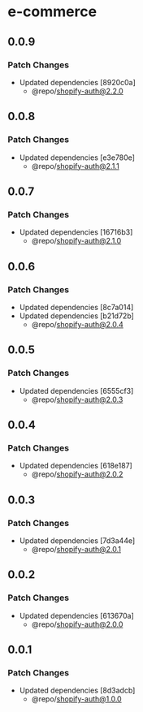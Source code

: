 # e-commerce

## 0.0.9

### Patch Changes

- Updated dependencies [8920c0a]
  - @repo/shopify-auth@2.2.0

## 0.0.8

### Patch Changes

- Updated dependencies [e3e780e]
  - @repo/shopify-auth@2.1.1

## 0.0.7

### Patch Changes

- Updated dependencies [16716b3]
  - @repo/shopify-auth@2.1.0

## 0.0.6

### Patch Changes

- Updated dependencies [8c7a014]
- Updated dependencies [b21d72b]
  - @repo/shopify-auth@2.0.4

## 0.0.5

### Patch Changes

- Updated dependencies [6555cf3]
  - @repo/shopify-auth@2.0.3

## 0.0.4

### Patch Changes

- Updated dependencies [618e187]
  - @repo/shopify-auth@2.0.2

## 0.0.3

### Patch Changes

- Updated dependencies [7d3a44e]
  - @repo/shopify-auth@2.0.1

## 0.0.2

### Patch Changes

- Updated dependencies [613670a]
  - @repo/shopify-auth@2.0.0

## 0.0.1

### Patch Changes

- Updated dependencies [8d3adcb]
  - @repo/shopify-auth@1.0.0
